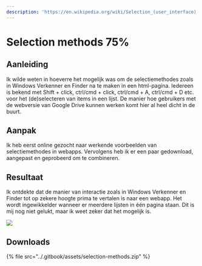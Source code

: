 ```yaml
---
description: 'https://en.wikipedia.org/wiki/Selection_(user_interface)'
---
```


# Selection methods 75%

## Aanleiding

Ik wilde weten in hoeverre het mogelijk was om de selectiemethodes zoals in Windows Verkenner en Finder na te maken in een html-pagina. Iedereen is bekend met Shift + click, ctrl/cmd + click, ctrl/cmd + A, ctrl/cmd + D etc. voor het \(de\)selecteren van items in een lijst. De manier hoe gebruikers met de webversie van Google Drive kunnen werken komt hier al heel dicht in de buurt.

## Aanpak

Ik heb eerst online gezocht naar werkende voorbeelden van selectiemethodes in webapps. Vervolgens heb ik er een paar gedownload, aangepast en geprobeerd om te combineren.

## Resultaat

Ik ontdekte dat de manier van interactie zoals in Windows Verkenner en Finder tot op zekere hoogte prima te vertalen is naar een webapp. Het wordt ingewikkelder wanneer er meerdere lijsten in één pagina staan. Dit is mij nog niet gelukt, maar ik weet zeker dat het mogelijk is.

![](../.gitbook/assets/selection_methods.gif)

## Downloads

{% file src="../.gitbook/assets/selection-methods.zip" %}

